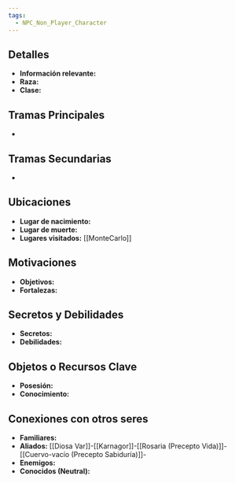```yaml
---
tags:
  - NPC_Non_Player_Character
---
```

## Detalles
- **Información relevante:**
- **Raza:** 
- **Clase:**

## Tramas Principales
- 

## Tramas Secundarias
- 

## Ubicaciones
- **Lugar de nacimiento:**
- **Lugar de muerte:**
- **Lugares visitados:** [[MonteCarlo]]

## Motivaciones
- **Objetivos:**
- **Fortalezas:**

## Secretos y Debilidades 
- **Secretos:**
- **Debilidades:**

## Objetos o Recursos Clave
- **Posesión:**
- **Conocimiento:**

## Conexiones con otros seres
- **Familiares:**
- **Aliados:** [[Diosa Var]]-[[Karnagor]]-[[Rosaria (Precepto Vida)]]-[[Cuervo-vacío (Precepto Sabiduría)]]-
- **Enemigos:**
- **Conocidos (Neutral):**